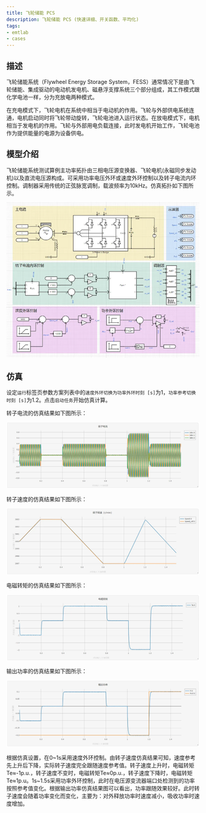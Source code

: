 ```yaml
---
title: 飞轮储能 PCS
description: 飞轮储能 PCS (快速详细、开关函数、平均化)
tags:
- emtlab
- cases
---
```



## 描述
飞轮储能系统（Flywheel Energy Storage System，FESS）通常情况下是由飞轮储能、集成驱动的电动机发电机、磁悬浮支撑系统三个部分组成，其工作模式跟化学电池一样，分为充放电两种模式。

在充电模式下，飞轮电机在系统中相当于电动机的作用。飞轮与外部供电系统连通，电机启动同时将飞轮带动旋转，飞轮电池进入运行状态。在放电模式下，电机相当于发电机的作用。飞轮与外部用电负载连接，此时发电机开始工作，飞轮电池作为提供能量的电源为设备供电。

## 模型介绍

飞轮储能系统测试算例主功率拓扑由三相电压源变换器、飞轮电机(永磁同步发动机)以及直流电压源构成。可采用功率电压外环或速度外环控制以及转子电流内环控制。调制器采用传统的正弦脉宽调制，载波频率为10kHz。仿真拓扑如下图所示。

![拓扑图](./topo.png "拓扑图")

## 仿真

设定`运行`标签页参数方案列表中的`速度外环切换为功率外环时刻 [s]`为1，`功率参考切换时刻 [s]`为1.2。点击`启动任务`开始仿真计算。

转子电流的仿真结果如下图所示：

![转子电流](./rotor-current.png "仿真结果图")

转子速度的仿真结果如下图所示：

![转子速度](./rotor-speed.png "仿真结果图")

电磁转矩的仿真结果如下图所示：

![电磁转矩](./electromagnetic-torque.png "仿真结果图")

输出功率的仿真结果如下图所示：

![输出功率](./output-power.png "仿真结果图")

根据仿真设置，在0\~1s采用速度外环控制。由转子速度仿真结果可知，速度参考先上升后下降，实际转子速度完全跟随速度参考值。转子速度上升时，电磁转矩Te≈-1p.u.，转子速度不变时，电磁转矩Te≈0p.u.，转子速度下降时，电磁转矩Te≈1p.u。1s\~1.5s采用功率外环控制，此时在电压源变流器端口处检测到的功率按照参考值变化。根据输出功率仿真结果图可以看出，功率跟随效果较好。此时转子速度会随着功率变化而变化，主要为：对外释放功率时速度减小，吸收功率时速度增加。